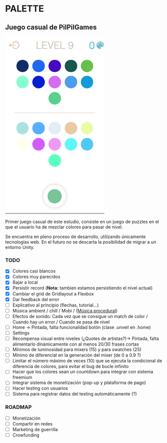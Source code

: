 # PALETTE

## Juego casual de **PilPilGames**

![Screenshoot](./screenshoot.png)

Primer juego casual de este estudio, consiste en un juego de puzzles en el que el usuario ha de mezclar colores para pasar de nivel.

Se encuentra en pleno proceso de desarrollo, utilizando únicamente tecnologías web. En el futuro no se descarta la posibilidad de migrar a un entorno Unity.

### TODO

- [x] Colores casi blancos
- [x] Colores muy parecidos
- [x] Bajar a local
- [x] Persistir record (**Nota:** tambien estamos persistiendo el nivel actual)
- [x] Cambiar el grid de Gridlayout a Flexbox
- [x] Dar feedback del error
- [ ] Explicativo al principio (flechas, tutorial...)
- [ ] Música ambient / chill / Mobi / ([Música procedural](https://github.com/Tonejs/Tone.js/))
- [ ] Efectos de sonido: Cada vez que se consigue un match de color / Cuando hay un error / Cuando se pasa de nivel
- [ ] Home -> Pintada, falta funcionalidad botón (clase .unveil en .home)
- [ ] Settings
- [ ] Recompensa visual entre niveles (¿Quotes de artistas?)-> Pintada, falta alimentarlo dinámicamente con al menos 20/30 frases cortas
- [ ] Mínimos de luminosidad para mixers (15) y para swatches (25)
- [ ] Mínimo de diferencial en la generación del mixer (de 0 a 0.9 ?)
- [ ] Limitar el número máximo de veces (10) que se ejecuta la condicional de diferencia de colores, para evitar el bug de bucle infinito
- [ ] Hacer que los colores sean un countdown para integrar con sistema freemium
- [ ] Integrar sistema de monetización (pop-up y plataforma de pago)
- [ ] Hacer testing con usuarios
- [ ] Sistema para registrar datos del testing automáticamente (?)

### ROADMAP
- [ ] Monetización
- [ ] Compartir en redes
- [ ] Marketing de guerrilla
- [ ] Crowfunding

